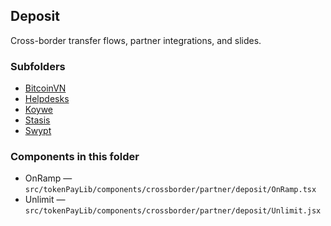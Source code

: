 ## Deposit

Cross-border transfer flows, partner integrations, and slides.

### Subfolders
- [BitcoinVN](./BitcoinVN/README.md)
- [Helpdesks](./Helpdesks/README.md)
- [Koywe](./Koywe/README.md)
- [Stasis](./Stasis/README.md)
- [Swypt](./Swypt/README.md)

### Components in this folder
- OnRamp — `src/tokenPayLib/components/crossborder/partner/deposit/OnRamp.tsx`
- Unlimit — `src/tokenPayLib/components/crossborder/partner/deposit/Unlimit.jsx`
